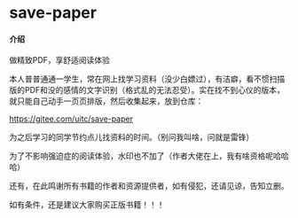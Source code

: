 # save-paper

#### 介绍
做精致PDF，享舒适阅读体验

本人普普通通一学生，常在网上找学习资料（没少白嫖过），有洁癖，看不惯扫描版的PDF和没的感情的文字识别（格式乱的无法忍受）。实在找不到心仪的版本，就只能自己动手一页页排版，然后收集起来，放到仓库：

https://gitee.com/uitc/save-paper

为之后学习的同学节约点儿找资料的时间。（别问我叫啥，问就是雷锋）

为了不影响强迫症的阅读体验，水印也不加了（作者大佬在上，我有啥资格呢哈哈哈）

还有，在此鸣谢所有书籍的作者和资源提供者，如有侵犯，还请见谅，告知立删。

如有条件，还是建议大家购买正版书籍！！！